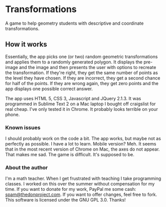 # Transformations
A game to help geometry students with descriptive and coordinate transformations.

## How it works
Essentially, the app picks one (or two) random geometric transformations and applies them to a randomly generated polygon. It displays the pre-image and the image and then presents the user with options to recreate the transformation. If they're right, they get the same number of points as the level they have chosen. If they are incorrect, they get a second chance for half of the points. If they are wrong again, they get zero points and the app displays one possible correct answer.

The app uses HTML 5, CSS 3, Javascript and JQuery 2.1.3. It was programmed in Sublime Text 2 on a Mac laptop I bought off craigslist for real cheap. I've only tested it in Chrome. It probably looks terrible on your phone.

### Known issues
I should probably work on the code a bit. The app works, but maybe not as perfectly as possible. I have a lot to learn.
Mobile version? Meh.
It seems that in the most recent version of Chrome on Mac, the axes do not appear. That makes me sad.
The game is difficult. It's supposed to be.

### About the author
I'm a math teacher. When I get frustrated with teaching I take programming classes. I worked on this over the summer without compensation for my time. If you want to donate for my work, PayPal me some cash: spam@thedonproject.com. If you want to offer changes, feel free to fork. This software is licensed under the GNU GPL 3.0. Thanks!